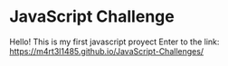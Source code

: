 # JavaScript Challenge
Hello!
This is my first javascript proyect
Enter to the link: https://m4rt3l1485.github.io/JavaScript-Challenges/
